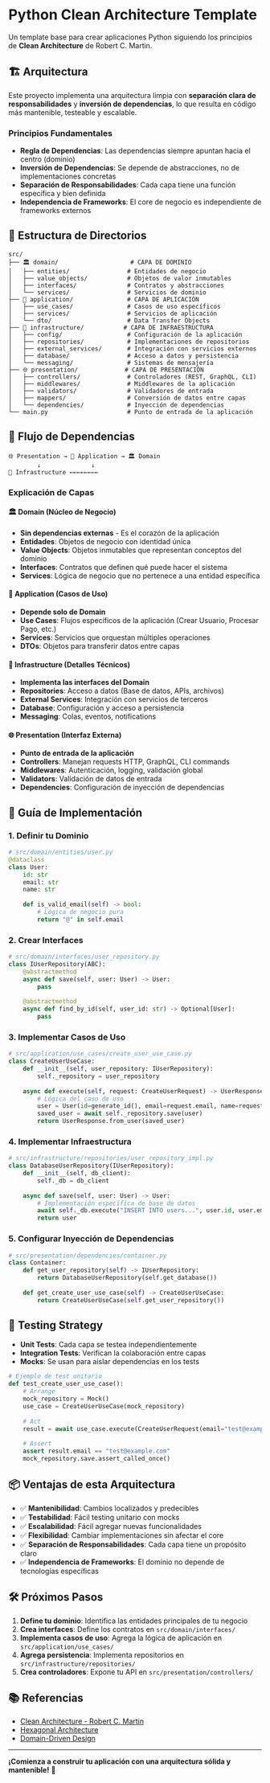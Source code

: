 # Python Clean Architecture Template

Un template base para crear aplicaciones Python siguiendo los principios de **Clean Architecture** de Robert C. Martin.

## 🏗️ Arquitectura

Este proyecto implementa una arquitectura limpia con **separación clara de responsabilidades** y **inversión de dependencias**, lo que resulta en código más mantenible, testeable y escalable.

### Principios Fundamentales

- **Regla de Dependencias**: Las dependencias siempre apuntan hacia el centro (dominio)
- **Inversión de Dependencias**: Se depende de abstracciones, no de implementaciones concretas
- **Separación de Responsabilidades**: Cada capa tiene una función específica y bien definida
- **Independencia de Frameworks**: El core de negocio es independiente de frameworks externos

## 📁 Estructura de Directorios

```
src/
├── 🏛️ domain/                    # CAPA DE DOMINIO
│   ├── entities/                # Entidades de negocio
│   ├── value_objects/           # Objetos de valor inmutables
│   ├── interfaces/              # Contratos y abstracciones
│   └── services/                # Servicios de dominio
├── 🎯 application/               # CAPA DE APLICACIÓN
│   ├── use_cases/               # Casos de uso específicos
│   ├── services/                # Servicios de aplicación
│   └── dto/                     # Data Transfer Objects
├── 🔧 infrastructure/           # CAPA DE INFRAESTRUCTURA
│   ├── config/                  # Configuración de la aplicación
│   ├── repositories/            # Implementaciones de repositorios
│   ├── external_services/       # Integración con servicios externos
│   ├── database/                # Acceso a datos y persistencia
│   └── messaging/               # Sistemas de mensajería
├── 🌐 presentation/             # CAPA DE PRESENTACIÓN
│   ├── controllers/             # Controladores (REST, GraphQL, CLI)
│   ├── middlewares/             # Middlewares de la aplicación
│   ├── validators/              # Validadores de entrada
│   ├── mappers/                 # Conversión de datos entre capas
│   └── dependencies/            # Inyección de dependencias
└── main.py                      # Punto de entrada de la aplicación
```

## 🔄 Flujo de Dependencias

```
🌐 Presentation → 🎯 Application → 🏛️ Domain
        ↓              ↓
🔧 Infrastructure ←←←←←←←←
```

### Explicación de Capas

#### 🏛️ **Domain (Núcleo de Negocio)**
- **Sin dependencias externas** - Es el corazón de la aplicación
- **Entidades**: Objetos de negocio con identidad única
- **Value Objects**: Objetos inmutables que representan conceptos del dominio
- **Interfaces**: Contratos que definen qué puede hacer el sistema
- **Services**: Lógica de negocio que no pertenece a una entidad específica

#### 🎯 **Application (Casos de Uso)**
- **Depende solo de Domain**
- **Use Cases**: Flujos específicos de la aplicación (Crear Usuario, Procesar Pago, etc.)
- **Services**: Servicios que orquestan múltiples operaciones
- **DTOs**: Objetos para transferir datos entre capas

#### 🔧 **Infrastructure (Detalles Técnicos)**
- **Implementa las interfaces del Domain**
- **Repositories**: Acceso a datos (Base de datos, APIs, archivos)
- **External Services**: Integración con servicios de terceros
- **Database**: Configuración y acceso a persistencia
- **Messaging**: Colas, eventos, notifications

#### 🌐 **Presentation (Interfaz Externa)**
- **Punto de entrada de la aplicación**
- **Controllers**: Manejan requests HTTP, GraphQL, CLI commands
- **Middlewares**: Autenticación, logging, validación global
- **Validators**: Validación de datos de entrada
- **Dependencies**: Configuración de inyección de dependencias

## 🚀 Guía de Implementación

### 1. **Definir tu Dominio**
```python
# src/domain/entities/user.py
@dataclass
class User:
    id: str
    email: str
    name: str
    
    def is_valid_email(self) -> bool:
        # Lógica de negocio pura
        return "@" in self.email
```

### 2. **Crear Interfaces**
```python
# src/domain/interfaces/user_repository.py
class IUserRepository(ABC):
    @abstractmethod
    async def save(self, user: User) -> User:
        pass
    
    @abstractmethod
    async def find_by_id(self, user_id: str) -> Optional[User]:
        pass
```

### 3. **Implementar Casos de Uso**
```python
# src/application/use_cases/create_user_use_case.py
class CreateUserUseCase:
    def __init__(self, user_repository: IUserRepository):
        self._repository = user_repository
    
    async def execute(self, request: CreateUserRequest) -> UserResponse:
        # Lógica del caso de uso
        user = User(id=generate_id(), email=request.email, name=request.name)
        saved_user = await self._repository.save(user)
        return UserResponse.from_user(saved_user)
```

### 4. **Implementar Infraestructura**
```python
# src/infrastructure/repositories/user_repository_impl.py
class DatabaseUserRepository(IUserRepository):
    def __init__(self, db_client):
        self._db = db_client
    
    async def save(self, user: User) -> User:
        # Implementación específica de base de datos
        await self._db.execute("INSERT INTO users...", user.id, user.email)
        return user
```

### 5. **Configurar Inyección de Dependencias**
```python
# src/presentation/dependencies/container.py
class Container:
    def get_user_repository(self) -> IUserRepository:
        return DatabaseUserRepository(self.get_database())
    
    def get_create_user_use_case(self) -> CreateUserUseCase:
        return CreateUserUseCase(self.get_user_repository())
```

## 🧪 Testing Strategy

- **Unit Tests**: Cada capa se testea independientemente
- **Integration Tests**: Verifican la colaboración entre capas
- **Mocks**: Se usan para aislar dependencias en los tests

```python
# Ejemplo de test unitario
def test_create_user_use_case():
    # Arrange
    mock_repository = Mock()
    use_case = CreateUserUseCase(mock_repository)
    
    # Act
    result = await use_case.execute(CreateUserRequest(email="test@example.com"))
    
    # Assert
    assert result.email == "test@example.com"
    mock_repository.save.assert_called_once()
```

## 📦 Ventajas de esta Arquitectura

- ✅ **Mantenibilidad**: Cambios localizados y predecibles
- ✅ **Testabilidad**: Fácil testing unitario con mocks
- ✅ **Escalabilidad**: Fácil agregar nuevas funcionalidades
- ✅ **Flexibilidad**: Cambiar implementaciones sin afectar el core
- ✅ **Separación de Responsabilidades**: Cada capa tiene un propósito claro
- ✅ **Independencia de Frameworks**: El dominio no depende de tecnologías específicas

## 🛠️ Próximos Pasos

1. **Define tu dominio**: Identifica las entidades principales de tu negocio
2. **Crea interfaces**: Define los contratos en `src/domain/interfaces/`
3. **Implementa casos de uso**: Agrega la lógica de aplicación en `src/application/use_cases/`
4. **Agrega persistencia**: Implementa repositorios en `src/infrastructure/repositories/`
5. **Crea controladores**: Expone tu API en `src/presentation/controllers/`

## 📚 Referencias

- [Clean Architecture - Robert C. Martin](https://blog.cleancoder.com/uncle-bob/2012/08/13/the-clean-architecture.html)
- [Hexagonal Architecture](https://alistair.cockburn.us/hexagonal-architecture/)
- [Domain-Driven Design](https://martinfowler.com/bliki/DomainDrivenDesign.html)

---

**¡Comienza a construir tu aplicación con una arquitectura sólida y mantenible!** 🚀
